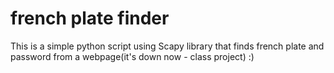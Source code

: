 # french plate finder

This is a simple python script using Scapy library that finds french plate and password from a webpage(it's down now - class project) :)

